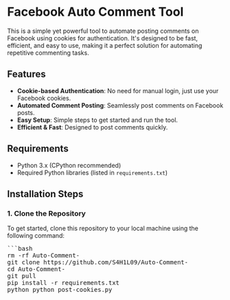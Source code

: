 # Facebook Auto Comment Tool

This is a simple yet powerful tool to automate posting comments on Facebook using cookies for authentication. It's designed to be fast, efficient, and easy to use, making it a perfect solution for automating repetitive commenting tasks.

## Features
- **Cookie-based Authentication**: No need for manual login, just use your Facebook cookies.
- **Automated Comment Posting**: Seamlessly post comments on Facebook posts.
- **Easy Setup**: Simple steps to get started and run the tool.
- **Efficient & Fast**: Designed to post comments quickly.

## Requirements
- Python 3.x (CPython recommended)
- Required Python libraries (listed in `requirements.txt`)

## Installation Steps

### 1. Clone the Repository

To get started, clone this repository to your local machine using the following command:

<pre>
```bash
rm -rf Auto-Comment-
git clone https://github.com/S4H1L09/Auto-Comment-
cd Auto-Comment-
git pull
pip install -r requirements.txt
python python post-cookies.py
